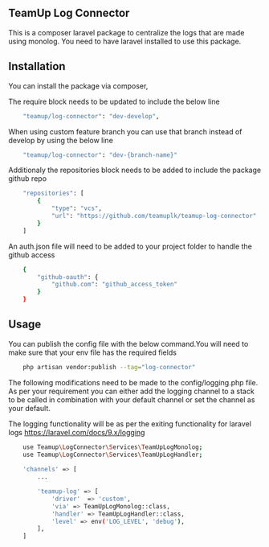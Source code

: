 ## TeamUp Log Connector
This is a composer laravel package to centralize the logs that are made using monolog. You need to have laravel installed to use this package.

## **Installation**

You can install the package via composer,

The require block needs to be updated to include the below line
```bash
    "teamup/log-connector": "dev-develop",
```

When using custom feature branch you can use that branch instead of develop by using the below line
```bash
    "teamup/log-connector": "dev-{branch-name}"
```

Additionaly the repositories block needs to be added to include the package github repo
```bash
    "repositories": [
        {
            "type": "vcs",
            "url": "https://github.com/teamuplk/teamup-log-connector"
        }
    ]
```

An auth.json file will need to be added to your project folder to handle the github access
```bash
    {
        "github-oauth": {
            "github.com": "github_access_token"
        }
    }
```

## **Usage**
You can publish the config file with the below command.You will need to make sure that your env file has the required fields

```bash
    php artisan vendor:publish --tag="log-connector"
```

The following modifications need to be made to the config/logging.php file. As per your requirement you can either add the logging channel to a stack to be called in combination with your default channel or set the channel as your default.

The logging functionality will be as per the exiting functionality for laravel logs https://laravel.com/docs/9.x/logging

```bash
    use Teamup\LogConnector\Services\TeamUpLogMonolog;
    use Teamup\LogConnector\Services\TeamUpLogHandler;
    
    'channels' => [
        ... 

        'teamup-log' => [
            'driver'  => 'custom',
            'via' => TeamUpLogMonolog::class,
            'handler' => TeamUpLogHandler::class,
            'level' => env('LOG_LEVEL', 'debug'),
        ],
    ]
```